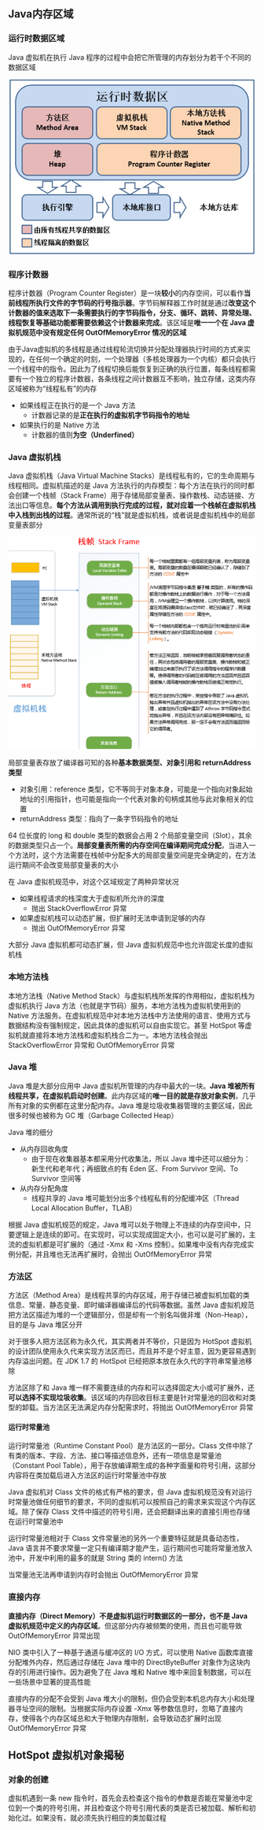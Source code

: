 ## Java内存区域

### 运行时数据区域

Java 虚拟机在执行 Java 程序的过程中会把它所管理的内存划分为若干个不同的数据区域



![180609203191111](jvm.assets/180609203191111.png)



### 程序计数器

程序计数器（Program Counter Register）是一块**较小**的内存空间，可以看作**当前线程所执行文件的字节码的行号指示器**。字节码解释器工作时就是通过**改变这个计数器的值来选取下一条需要执行的字节码指令，分支、循环、跳转、异常处理、线程恢复等基础功能都需要依赖这个计数器来完成**。该区域是**唯一一个在 Java 虚拟机规范中没有规定任何 OutOfMemoryError 情况的区域**

由于Java虚拟机的多线程是通过线程轮流切换并分配处理器执行时间的方式来实现的，在任何一个确定的时刻，一个处理器（多核处理器为一个内核）都只会执行一个线程中的指令。因此为了线程切换后能恢复到正确的执行位置，每条线程都需要有一个独立的程序计数器，各条线程之间计数器互不影响，独立存储，这类内存区域被称为“线程私有”的内存

* 如果线程正在执行的是一个 Java 方法
  * 计数器记录的是**正在执行的虚拟机字节码指令的地址**
* 如果执行的是 Native 方法
  * 计数器的值则**为空（Underfined）**



### Java 虚拟机栈

Java 虚拟机栈（Java Virtual Machine Stacks）是线程私有的，它的生命周期与线程相同。虚拟机描述的是 Java 方法执行的内存模型：每个方法在执行的同时都会创建一个栈帧（Stack Frame）用于存储局部变量表、操作数栈、动态链接、方法出口等信息。**每个方法从调用到执行完成的过程，就对应着一个栈帧在虚拟机栈中入栈到出栈的过程**。通常所说的“栈”就是虚拟机栈，或者说是虚拟机栈中的局部变量表部分



![874126-20180125200037475-2038841871](jvm.assets/874126-20180125200037475-2038841871.png)



局部变量表存放了编译器可知的各种**基本数据类型、对象引用和 returnAddress 类型**

* 对象引用：reference 类型，它不等同于对象本身，可能是一个指向对象起始地址的引用指针，也可能是指向一个代表对象的句柄或其他与此对象相关的位置
* returnAddress 类型：指向了一条字节码指令的地址

64 位长度的 long 和 double 类型的数据会占用 2 个局部变量空间（Slot），其余的数据类型只占一个。**局部变量表所需的内存空间在编译期间完成分配**，当进入一个方法时，这个方法需要在栈帧中分配多大的局部变量空间是完全确定的，在方法运行期间不会改变局部变量表的大小

在 Java 虚拟机规范中，对这个区域规定了两种异常状况

* 如果线程请求的栈深度大于虚拟机所允许的深度
  * 抛出 StackOverflowError 异常
* 如果虚拟机栈可以动态扩展，但扩展时无法申请到足够的内存
  * 抛出 OutOfMemoryError 异常

大部分 Java 虚拟机都可动态扩展，但 Java 虚拟机规范中也允许固定长度的虚拟机栈



### 本地方法栈

本地方法栈（Native Method Stack）与虚拟机栈所发挥的作用相似，虚拟机栈为虚拟机执行 Java 方法（也就是字节码）服务，本地方法栈为虚拟机使用到的 Native 方法服务。在虚拟机规范中对本地方法栈中方法使用的语言、使用方式与数据结构没有强制规定，因此具体的虚拟机可以自由实现它。甚至 HotSpot 等虚拟机就直接将本地方法栈和虚拟机栈合二为一。本地方法栈会抛出 StackOverflowError 异常和 OutOfMemoryError 异常



### Java 堆

Java 堆是大部分应用中 Java 虚拟机所管理的内存中最大的一块。**Java 堆被所有线程共享，在虚拟机启动时创建**。此内存区域的**唯一目的就是存放对象实例**，几乎所有对象的实例都在这里分配内存。Java 堆是垃圾收集器管理的主要区域，因此很多时候也被称为 GC 堆（Garbage Collected Heap）

Java 堆的细分

* 从内存回收角度
  * 由于现在收集器基本都采用分代收集法，所以 Java 堆中还可以细分为：新生代和老年代；再细致点的有 Eden 区、From Survivor 空间、To Survivor 空间等
* 从内存分配角度
  * 线程共享的 Java 堆可能划分出多个线程私有的分配缓冲区（Thread Local Allocation Buffer，TLAB）

根据 Java 虚拟机规范的规定，Java 堆可以处于物理上不连续的内存空间中，只要逻辑上是连续的即可。在实现时，可以实现成固定大小，也可以是可扩展的，主流的虚拟机都是可扩展的（通过 -Xmx 和 -Xms 控制）。如果堆中没有内存完成实例分配，并且堆也无法再扩展时，会抛出 OutOfMemoryError 异常



### 方法区

方法区（Method Area）是线程共享的内存区域，用于存储已被虚拟机加载的类信息、常量、静态变量、即时编译器编译后的代码等数据。虽然 Java 虚拟机规范把方法区描述为堆的一个逻辑部分，但是却有一个别名叫做非堆（Non-Heap），目的是与 Java 堆区分开

对于很多人把方法区称为永久代，其实两者并不等价，只是因为 HotSpot 虚拟机的设计团队使用永久代来实现方法区而已，而且并不是个好主意，因为更容易遇到内存溢出问题。在 JDK 1.7 的 HotSpot 已经把原本放在永久代的字符串常量池移除

方法区除了和 Java 堆一样不需要连续的内存和可以选择固定大小或可扩展外，还**可以选择不实现垃圾收集**。该区域的内存回收目标主要是针对常量池的回收和对类型的卸载。当方法区无法满足内存分配需求时，将抛出 OutOfMemoryError 异常



#### 运行时常量池

运行时常量池（Runtime Constant Pool）是方法区的一部分。Class 文件中除了有类的版本、字段、方法、接口等描述信息外，还有一项信息是常量池（Constant Pool Table），用于存放编译期生成的各种字面量和符号引用，这部分内容将在类加载后进入方法区的运行时常量池中存放

Java 虚拟机对 Class 文件的格式有严格的要求，但 Java 虚拟机规范没有对运行时常量池做任何细节的要求，不同的虚拟机可以按照自己的需求来实现这个内存区域。除了保存 Class 文件中描述的符号引用，还会把翻译出来的直接引用也存储在运行时常量池中

运行时常量池相对于 Class 文件常量池的另外一个重要特征就是具备动态性，Java 语言并不要求常量一定只有编译期才能产生，运行期间也可能将常量池放入池中，开发中利用的最多的就是 String 类的 intern() 方法

当常量池无法再申请到内存时会抛出 OutOfMemoryError 异常



### 直接内存

**直接内存（Direct Memory）不是虚拟机运行时数据区的一部分，也不是 Java 虚拟机规范中定义的内存区域**。但这部分内存被频繁的使用，而且也可能导致 OutOfMemoryError 异常出现

NIO 类中引入了一种基于通道与缓冲区的 I/O 方式，可以使用 Native 函数库直接分配堆外内存，然后通过存储在 Java 堆中的 DirectByteBuffer 对象作为这块内存的引用进行操作。因为避免了在 Java 堆和 Native 堆中来回复制数据，可以在一些场景中显著的提高性能

直接内存的分配不会受到 Java 堆大小的限制，但仍会受到本机总内存大小和处理器寻址空间的限制。当根据实际内存设置 -Xmx 等参数信息时，忽略了直接内存，使得各个内存区域总和大于物理内存限制，会导致动态扩展时出现 OutOfMemoryError 异常



## HotSpot 虚拟机对象揭秘

### 对象的创建

虚拟机遇到一条 new 指令时，首先会去检查这个指令的参数是否能在常量池中定位到一个类的符号引用，并且检查这个符号引用代表的类是否已被加载、解析和初始化过。如果没有，就必须先执行相应的类加载过程



























